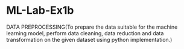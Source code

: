 # ML-Lab-Ex1b
DATA PREPROCESSING(To prepare the data suitable for the machine learning model, perform data cleaning, data reduction and data transformation on the given dataset using python implementation.)
